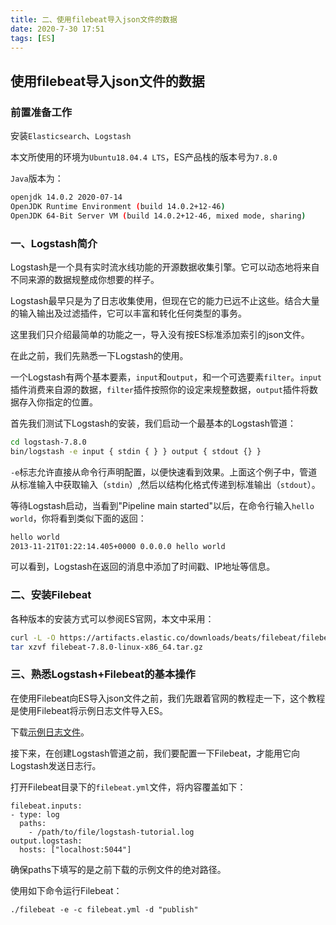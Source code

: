 ```yaml
---
title: 二、使用filebeat导入json文件的数据
date: 2020-7-30 17:51
tags: [ES]
---
```


<CreateTime/>
<TagLinks />

## 使用filebeat导入json文件的数据

### 前置准备工作

安装`Elasticsearch`、`Logstash`

本文所使用的环境为`Ubuntu18.04.4 LTS`，ES产品栈的版本号为`7.8.0`

`Java`版本为：

```bash
openjdk 14.0.2 2020-07-14
OpenJDK Runtime Environment (build 14.0.2+12-46)
OpenJDK 64-Bit Server VM (build 14.0.2+12-46, mixed mode, sharing)
```

### 一、Logstash简介

Logstash是一个具有实时流水线功能的开源数据收集引擎。它可以动态地将来自不同来源的数据规整成你想要的样子。

Logstash最早只是为了日志收集使用，但现在它的能力已远不止这些。结合大量的输入输出及过滤插件，它可以丰富和转化任何类型的事务。

这里我们只介绍最简单的功能之一，导入没有按ES标准添加索引的json文件。

在此之前，我们先熟悉一下Logstash的使用。

一个Logstash有两个基本要素，`input`和`output`，和一个可选要素`filter`。`input`插件消费来自源的数据，`filter`插件按照你的设定来规整数据，`output`插件将数据存入你指定的位置。

首先我们测试下Logstash的安装，我们启动一个最基本的Logstash管道：

```bash
cd logstash-7.8.0
bin/logstash -e input { stdin { } } output { stdout {} }
```

`-e`标志允许直接从命令行声明配置，以便快速看到效果。上面这个例子中，管道从标准输入中获取输入（`stdin`）,然后以结构化格式传递到标准输出（`stdout`）。

等待Logstash启动，当看到"Pipeline main started"以后，在命令行输入`hello world`，你将看到类似下面的返回：

```bash
hello world
2013-11-21T01:22:14.405+0000 0.0.0.0 hello world
```

可以看到，Logstash在返回的消息中添加了时间戳、IP地址等信息。

### 二、安装Filebeat

各种版本的安装方式可以参阅ES官网，本文中采用：

```bash
curl -L -O https://artifacts.elastic.co/downloads/beats/filebeat/filebeat-7.8.0-linux-x86_64.tar.gz
tar xzvf filebeat-7.8.0-linux-x86_64.tar.gz
```

### 三、熟悉Logstash+Filebeat的基本操作

在使用Filebeat向ES导入json文件之前，我们先跟着官网的教程走一下，这个教程是使用Filebeat将示例日志文件导入ES。

下载[示例日志文件](https://download.elastic.co/demos/logstash/gettingstarted/logstash-tutorial.log.gz)。

接下来，在创建Logstash管道之前，我们要配置一下Filebeat，才能用它向Logstash发送日志行。

打开Filebeat目录下的`filebeat.yml`文件，将内容覆盖如下：

```shell
filebeat.inputs:
- type: log
  paths:
    - /path/to/file/logstash-tutorial.log 
output.logstash:
  hosts: ["localhost:5044"]
```

确保paths下填写的是之前下载的示例文件的绝对路径。

使用如下命令运行Filebeat：

```shell
./filebeat -e -c filebeat.yml -d "publish"
```
